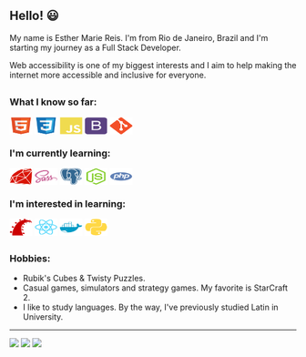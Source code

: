 ## Hello! 😃

My name is Esther Marie Reis. I'm from Rio de Janeiro, Brazil and I'm starting my journey as a Full Stack Developer.

Web accessibility is one of my biggest interests and I aim to help making the internet more accessible and inclusive for everyone.

##

### What I know so far:
<div style="display: inline_block">
  <img align="center" alt="ícone html" height="30" width="40" src="https://raw.githubusercontent.com/devicons/devicon/master/icons/html5/html5-original.svg">
  <img align="center" alt="ícone css" height="30" width="40" src="https://raw.githubusercontent.com/devicons/devicon/master/icons/css3/css3-original.svg">
  <img align="center" alt="ícone javascript" height="30" width="40" src="https://raw.githubusercontent.com/devicons/devicon/master/icons/javascript/javascript-plain.svg">
  <img align="center" alt="ícone bootstrap" height="30" width="40" src="https://raw.githubusercontent.com/devicons/devicon/master/icons/bootstrap/bootstrap-plain.svg">
  <img align="center" alt="ícone git" height="30" width="40" src="https://raw.githubusercontent.com/devicons/devicon/master/icons/git/git-plain.svg">  
</div>

### I'm currently learning:
<div style="display: inline_block">
  <img align="center" alt="ícone ruby" height="30" width="40" src="https://raw.githubusercontent.com/devicons/devicon/master/icons/ruby/ruby-plain.svg">
  <img align="center" alt="ícone bootstrap" height="30" width="40" src="https://raw.githubusercontent.com/devicons/devicon/master/icons/sass/sass-original.svg">
  <img align="center" alt="ícone postgresql" height="30" width="40" src="https://raw.githubusercontent.com/devicons/devicon/master/icons/postgresql/postgresql-plain.svg">
  <img align="center" alt="ícone postgresql" height="30" width="40" src="https://raw.githubusercontent.com/devicons/devicon/master/icons/nodejs/nodejs-plain.svg">
  <img align="center" alt="ícone php" height="30" width="40" src="https://raw.githubusercontent.com/devicons/devicon/master/icons/php/php-plain.svg">
</div>

### I'm interested in learning:
<div style="display: inline_block">
  <img align="center" alt="ícone rails" height="30" width="40" src="https://raw.githubusercontent.com/devicons/devicon/master/icons/rails/rails-plain.svg">
  <img align="center" alt="ícone react" height="30" width="40" src="https://raw.githubusercontent.com/devicons/devicon/master/icons/react/react-original.svg">
  <img align="center" alt="ícone docker" height="30" width="40" src="https://raw.githubusercontent.com/devicons/devicon/master/icons/docker/docker-plain.svg">
  <img align="center" alt="ícone python" height="30" width="40" src="https://raw.githubusercontent.com/devicons/devicon/master/icons/python/python-plain.svg">
</div>

##

### Hobbies:
- Rubik's Cubes & Twisty Puzzles.
- Casual games, simulators and strategy games. My favorite is StarCraft 2.
- I like to study languages. By the way, I've previously studied Latin in University.

---

<div style="display: inline_block">
  <a href="mailto:esther_marie@outlook.com" target="_blank"><img src="https://img.shields.io/badge/Microsoft_Outlook-0078D4?style=for-the-badge&logo=microsoft-outlook&logoColor=white" target="_blank"></a>
  <a href="https://www.twitter.com/Marie_Alni/" target="_blank"><img src="https://img.shields.io/badge/Twitter-1DA1F2?style=for-the-badge&logo=twitter&logoColor=white" target="_blank"></a>
  <a href="https://www.linkedin.com/in/esthermariereis/" target="_blank"><img src="https://img.shields.io/badge/LinkedIn-0077B5?style=for-the-badge&logo=linkedin&logoColor=white" target="_blank"></a>
</div>



<!--
**EstherMarie/EstherMarie** is a ✨ _special_ ✨ repository because its `README.md` (this file) appears on your GitHub profile.

Here are some ideas to get you started:

- 🔭 I’m currently working on ...
- 🌱 I’m currently learning ...
- 👯 I’m looking to collaborate on ...
- 🤔 I’m looking for help with ...
- 💬 Ask me about ...
- 📫 How to reach me: ...
- 😄 Pronouns: ...
- ⚡ Fun fact: ...

- GitHub Stats:
  https://github.com/anuraghazra/github-readme-stats
  https://github.com/anuraghazra/github-readme-stats/blob/master/themes/README.md

- Ícones:
  https://github.com/devicons/devicon
  https://devicon.dev/

- Redes sociais:
  https://dev.to/envoy_/150-badges-for-github-pnk
  https://shields.io/


##


### Find more of my gambiarras in:

<div style="display: inline_block">
  <a href="https://codepen.io/Marie_Alni" target="_blank"><img src="https://img.shields.io/badge/-%20CodePen-1e1f26" target="_blank"></a>
  <a href="https://replit.com/@EstherMarie" target="_blank"><img src="https://img.shields.io/badge/-%20Replit-%230e1525" target="_blank"></a>
  <a href="-----" target="_blank"><img src="https://img.shields.io/badge/-%20freeCodeCamp-0a0a23" target="_blank"></a>
</div>



<div>
  <a href="https://github.com/EstherMarie">
  <img height="180em" src="https://github-readme-stats.vercel.app/api?username=EstherMarie&show_icons=true&theme=calm&include_all_commits=true&count_private=true"/>
  <img height="180em" src="https://github-readme-stats.vercel.app/api/top-langs/?username=EstherMarie&layout=compact&langs_count=7&theme=calm"/>
</div>


-->
